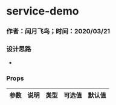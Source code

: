
# service-demo
### 作者：闰月飞鸟；时间：2020/03/21

### 设计思路
-   
 

### Props 
参数 |说明|类型|可选值|默认值
---|---|---|---|---
 


 



 


 

